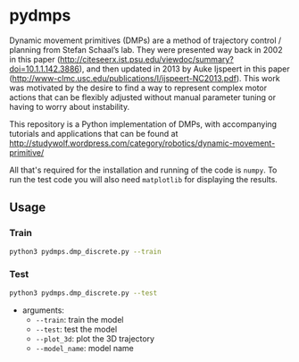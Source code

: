pydmps
======

Dynamic movement primitives (DMPs) are a method of trajectory control / planning from Stefan Schaal’s lab. They were presented way back in 2002 in this paper (http://citeseerx.ist.psu.edu/viewdoc/summary?doi=10.1.1.142.3886), and then updated in 2013 by Auke Ijspeert in this paper (http://www-clmc.usc.edu/publications/I/ijspeert-NC2013.pdf). This work was motivated by the desire to find a way to represent complex motor actions that can be flexibly adjusted without manual parameter tuning or having to worry about instability.

This repository is a Python implementation of DMPs, with accompanying tutorials and applications that can be found at http://studywolf.wordpress.com/category/robotics/dynamic-movement-primitive/

All that's required for the installation and running of the code is ```numpy```. To run the test code you will also need ```matplotlib``` for displaying the results.


## Usage

### Train

```bash
python3 pydmps.dmp_discrete.py --train
```

### Test

```bash
python3 pydmps.dmp_discrete.py --test
```

- arguments:
  - `--train`: train the model
  - `--test`: test the model
  - `--plot_3d`: plot the 3D trajectory
  - `--model_name`: model name